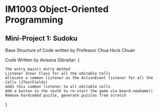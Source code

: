 # IM1003 Object-Oriented Programming 
## Mini-Project 1: Sudoku

Base Structure of Code written by Professor Chua Hock Chuan

Code Written by Avisena Gibraltar: {

    The entry main() entry method 
    Listener Inner Class for all the editable Cells
    Allocate a common listener as the ActionEvent listener for all the Cells (JTextFields)
    Adds this common listener to all editable cells
    Add a button to the south to re-start the game via board.newGame()
    Remove hardcoded puzzle, generate puzzles from scratch

}

